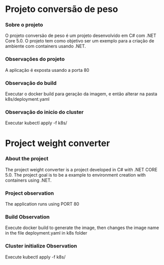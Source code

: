 # Projeto conversão de peso

### Sobre o projeto
O projeto conversão de peso é um projeto desenvolvido em C# com .NET Core 5.0. O projeto tem como objetivo ser um exemplo para a criação de ambiente com containers usando .NET.

### Observações do projeto
A aplicação é exposta usando a porta 80 

### Observação do build
Executar o docker build para geração da imagem, e então alterar na pasta k8s/deployment.yaml

### Observação do inicio do cluster
Executar kubectl apply -f k8s/

# Project weight converter

### About the project
The project weight converter is a project developed in C# with .NET CORE 5.0. The project goal is to be a example to environment creation with containers using .NET.

### Project observation
The application runs using PORT 80

### Build Observation
Execute docker build to generate the image, then changes the image name in the file deployment.yaml in k8s folder

### Cluster initialize Observation
Execute kubectl apply -f k8s/